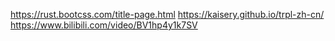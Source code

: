 https://rust.bootcss.com/title-page.html
https://kaisery.github.io/trpl-zh-cn/
https://www.bilibili.com/video/BV1hp4y1k7SV